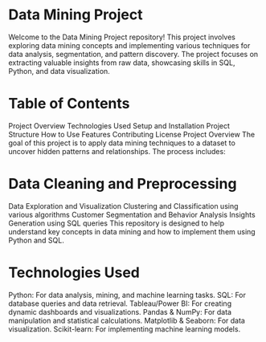 # Data Mining Project
Welcome to the Data Mining Project repository! This project involves exploring data mining concepts and implementing various techniques for data analysis, segmentation, and pattern discovery. The project focuses on extracting valuable insights from raw data, showcasing skills in SQL, Python, and data visualization.

# Table of Contents
Project Overview
Technologies Used
Setup and Installation
Project Structure
How to Use
Features
Contributing
License
Project Overview
The goal of this project is to apply data mining techniques to a dataset to uncover hidden patterns and relationships. The process includes:

# Data Cleaning and Preprocessing
Data Exploration and Visualization
Clustering and Classification using various algorithms
Customer Segmentation and Behavior Analysis
Insights Generation using SQL queries
This repository is designed to help understand key concepts in data mining and how to implement them using Python and SQL.

# Technologies Used
Python: For data analysis, mining, and machine learning tasks.
SQL: For database queries and data retrieval.
Tableau/Power BI: For creating dynamic dashboards and visualizations.
Pandas & NumPy: For data manipulation and statistical calculations.
Matplotlib & Seaborn: For data visualization.
Scikit-learn: For implementing machine learning models.
